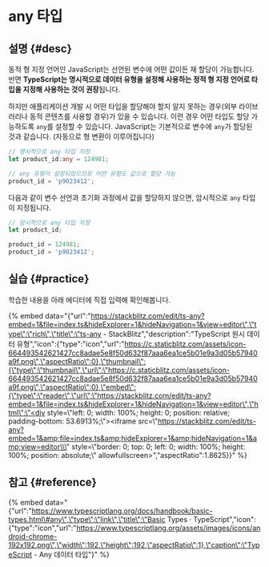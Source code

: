 # any 타입

## 설명 {#desc}

동적 형 지정 언어인 JavaScript는 선언된 변수에 어떤 값이든 재 할당이 가능합니다. 반면 **TypeScript는 명시적으로 데이터 유형을 설정해 사용하는 정적 형 지정 언어로 타입을 지정해 사용하는 것이 권장**됩니다.

하지만 애플리케이션 개발 시 어떤 타입을 할당해야 할지 알지 못하는 경우\(외부 라이브러리나 동적 콘텐츠를 사용할 경우\)가 있을 수 있습니다. 이런 경우 어떤 타입도 할당 가능하도록 `any`를 설정할 수 있습니다. JavaScript는 기본적으로 변수에 `any`가 할당된 것과 같습니다. \(자동으로 형 변환이 이루어집니다\)

```typescript
// 명시적으로 any 타입 지정
let product_id:any = 124981;

// any 유형이 설정되었으므로 어떤 유형도 값으로 할당 가능
product_id = 'p9023412';
```

다음과 같이 변수 선언과 초기화 과정에서 값을 할당하지 않으면, 암시적으로 `any` 타입이 지정됩니다.

```typescript
// 암시적으로 any 타입 지정
let product_id;

product_id = 124981;
product_id = 'p9023412';
```

## 실습 {#practice}

학습한 내용을 아래 에디터에 직접 입력해 확인해봅니다.

{% embed data="{\"url\":\"https://stackblitz.com/edit/ts-any?embed=1&file=index.ts&hideExplorer=1&hideNavigation=1&view=editor\",\"type\":\"rich\",\"title\":\"ts-any - StackBlitz\",\"description\":\"TypeScript 원시 데이터 유형\",\"icon\":{\"type\":\"icon\",\"url\":\"https://c.staticblitz.com/assets/icon-664493542621427cc8adae5e8f50d632f87aaa6ea1ce5b01e9a3d05b57940a9f.png\",\"aspectRatio\":0},\"thumbnail\":{\"type\":\"thumbnail\",\"url\":\"https://c.staticblitz.com/assets/icon-664493542621427cc8adae5e8f50d632f87aaa6ea1ce5b01e9a3d05b57940a9f.png\",\"aspectRatio\":0},\"embed\":{\"type\":\"reader\",\"url\":\"https://stackblitz.com/edit/ts-any?embed=1&file=index.ts&hideExplorer=1&hideNavigation=1&view=editor\",\"html\":\"<div style=\\\"left: 0; width: 100%; height: 0; position: relative; padding-bottom: 53.6913%;\\\"><iframe src=\\\"https://stackblitz.com/edit/ts-any?embed=1&amp;file=index.ts&amp;hideExplorer=1&amp;hideNavigation=1&amp;view=editor\\\" style=\\\"border: 0; top: 0; left: 0; width: 100%; height: 100%; position: absolute;\\\" allowfullscreen></iframe></div>\",\"aspectRatio\":1.8625}}" %}

## 참고 {#reference}

{% embed data="{\"url\":\"https://www.typescriptlang.org/docs/handbook/basic-types.html\#any\",\"type\":\"link\",\"title\":\"Basic Types · TypeScript\",\"icon\":{\"type\":\"icon\",\"url\":\"https://www.typescriptlang.org/assets/images/icons/android-chrome-192x192.png\",\"width\":192,\"height\":192,\"aspectRatio\":1},\"caption\":\"TypeScript - Any 데이터 타입\"}" %}

